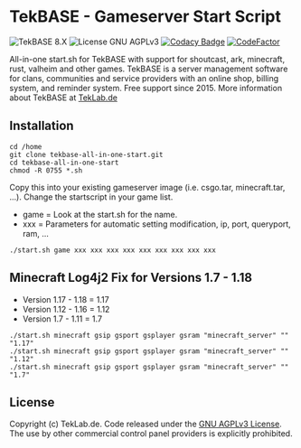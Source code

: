 # TekBASE - Gameserver Start Script

![TekBASE 8.X](https://img.shields.io/badge/TekBASE-8.X-green.svg) ![License GNU AGPLv3](https://img.shields.io/badge/License-GNU_AGPLv3-blue.svg) [![Codacy Badge](https://api.codacy.com/project/badge/Grade/fc362f94936549eaa8c1862283fbab0b)](https://app.codacy.com/gh/teklab-de/tekbase-all-in-one-start?utm_source=github.com&utm_medium=referral&utm_content=teklab-de/tekbase-all-in-one-start&utm_campaign=Badge_Grade_Settings) [![CodeFactor](https://www.codefactor.io/repository/github/teklab-de/tekbase-all-in-one-start/badge)](https://www.codefactor.io/repository/github/teklab-de/tekbase-all-in-one-start)

All-in-one start.sh for TekBASE with support for shoutcast, ark, minecraft, rust, valheim and other games. TekBASE is a server management software for clans, communities and service providers with an online shop, billing system, and reminder system. Free support since 2015. More information about TekBASE at [TekLab.de](https://teklab.de)

## Installation
```
cd /home
git clone tekbase-all-in-one-start.git
cd tekbase-all-in-one-start
chmod -R 0755 *.sh
```

Copy this into your existing gameserver image (i.e. csgo.tar, minecraft.tar, ...). Change the startscript in your game list.
* game = Look at the start.sh for the name.
* xxx = Parameters for automatic setting modification, ip, port, queryport, ram, ...

```
./start.sh game xxx xxx xxx xxx xxx xxx xxx xxx xxx
```

## Minecraft Log4j2 Fix for Versions 1.7 - 1.18
* Version 1.17 - 1.18 = 1.17
* Version 1.12 - 1.16 = 1.12
* Version 1.7  - 1.11  = 1.7

```
./start.sh minecraft gsip gsport gsplayer gsram "minecraft_server" "" "1.17"
./start.sh minecraft gsip gsport gsplayer gsram "minecraft_server" "" "1.12"
./start.sh minecraft gsip gsport gsplayer gsram "minecraft_server" "" "1.7"
```

## License
Copyright (c) TekLab.de. Code released under the [GNU AGPLv3 License](https://github.com/teklab-de/tekbase-all-in-one-start/blob/master/LICENSE). The use by other commercial control panel providers is explicitly prohibited.
